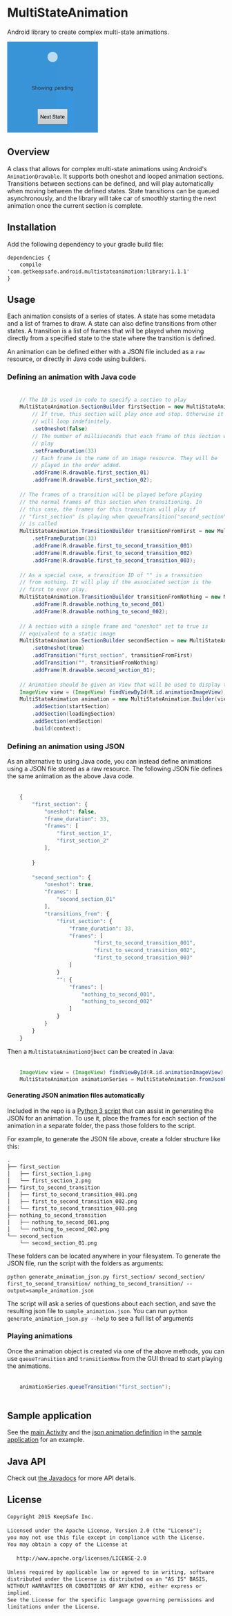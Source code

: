 # MultiStateAnimation

Android library to create complex multi-state animations.

![Demo animation](docs/images/demo_1.gif)

## Overview

A class that allows for complex multi-state animations using Android's
`AnimationDrawable`. It supports both oneshot and looped animation sections.
Transitions between sections can be defined, and will play automatically when
moving between the defined states. State transitions can be queued
asynchronously, and the library will take car of smoothly starting the next
animation once the current section is complete.

## Installation

Add the following dependency to your gradle build file:

    dependencies {  
        compile 'com.getkeepsafe.android.multistateanimation:library:1.1.1'
    }

## Usage
Each animation consists of a series of states. A state has some metadata and a list
of frames to draw. A state can also define transitions from other states. A
transition is a list of frames that will be played when moving directly from a
specified state to the state where the transition is defined.

An animation can be defined either with a JSON file included as a `raw` resource, 
or directly in Java code using builders.

### Defining an animation with Java code

```java

    // The ID is used in code to specify a section to play
    MultiStateAnimation.SectionBuilder firstSection = new MultiStateAnimation.SectionBuilder("first_section")
        // If true, this section will play once and stop. Otherwise it
        // will loop indefinitely.
        .setOneshot(false)
        // The number of milliseconds that each frame of this section will
        // play
        .setFrameDuration(33)
        // Each frame is the name of an image resource. They will be
        // played in the order added.
        .addFrame(R.drawable.first_section_01)
        .addFrame(R.drawable.first_section_02);

    // The frames of a transition will be played before playing
    // the normal frames of this section when transitioning. In
    // this case, the frames for this transition will play if
    // "first_section" is playing when queueTransition("second_section") 
    // is called
    MultiStateAnimation.TransitionBuilder transitionFromFirst = new MultiStateAnimation.TransitionBuilder()
        .setFrameDuration(33)
        .addFrame(R.drawable.first_to_second_transition_001)
        .addFrame(R.drawable.first_to_second_transition_002)
        .addFrame(R.drawable.first_to_second_transition_003);

    // As a special case, a transition ID of "" is a transition
    // from nothing. It will play if the associated section is the
    // first to ever play.
    MultiStateAnimation.TransitionBuilder transitionFromNothing = new MultiStateAnimation.TransitionBuilder()
        .addFrame(R.drawable.nothing_to_second_001)
        .addFrame(R.drawable.nothing_to_second_002);

    // A section with a single frame and "oneshot" set to true is
    // equivalent to a static image
    MultiStateAnimation.SectionBuilder secondSection = new MultiStateAnimation.SectionBuilder("second_section")
        .setOneshot(true)
        .addTransition("first_section", transitionFromFirst)
        .addTransition("", transitionFromNothing)
        .addFrame(R.drawable.second_section_01);

    // Animation should be given an View that will be used to display the animation.
    ImageView view = (ImageView) findViewById(R.id.animationImageView);
    MultiStateAnimation animation = new MultiStateAnimation.Builder(view)
        .addSection(startSection)
        .addSection(loadingSection)
        .addSection(endSection)
        .build(context);

```

### Defining an animation using JSON

As an alternative to using Java code, you can instead define animations using a JSON file stored as a raw resource. The following JSON file defines the same animation as the above Java code.

```javascript

    {
        "first_section": { 
            "oneshot": false, 
            "frame_duration": 33, 
            "frames": [
                "first_section_1",
                "first_section_2"
            ],
    
        }
    
        "second_section": {
            "oneshot": true,
            "frames": [
                "second_section_01"
            ],
            "transitions_from": {
                "first_section": {
                    "frame_duration": 33,
                    "frames": [
                            "first_to_second_transition_001",
                            "first_to_second_transition_002",
                            "first_to_second_transition_003"
                    ]
                }
                "": {
                    "frames": [
                        "nothing_to_second_001",
                        "nothing_to_second_002"
                    ]
                }
            }
        }
    }

```

Then a `MultiStateAnimationOjbect` can be created in Java:

```java

    ImageView view = (ImageView) findViewById(R.id.animationImageView);
    MultiStateAnimation animationSeries = MultiStateAnimation.fromJsonResource(context, view, R.raw.sample_animation);

```

#### Generating JSON animation files automatically

Included in the repo is a [Python 3 script](scripts/generate_animation_json.py) that can assist in generating the JSON for an animation. To use it, place the frames for each section of the animation in a separate folder, the pass those folders to the script.

For example, to generate the JSON file above, create a folder structure like this:

    .
    ├── first_section
    │   ├── first_section_1.png
    │   └── first_section_2.png
    ├── first_to_second_transition
    │   ├── first_to_second_transition_001.png
    │   ├── first_to_second_transition_002.png
    │   └── first_to_second_transition_003.png
    ├── nothing_to_second_transition
    │   ├── nothing_to_second_001.png
    │   └── nothing_to_second_002.png
    └── second_section
        └── second_section_01.png

These folders can be located anywhere in your filesystem. To generate the JSON file, run the script with the folders as arguments:

    python generate_animation_json.py first_section/ second_section/ first_to_second_transition/ nothing_to_second_transition/ --output=sample_animation.json
    
The script will ask a series of questions about each section, and save the resulting json file to `sample_animation.json`. You can run `python generate_animation_json.py --help` to see a full list of arguments

### Playing animations

Once the animation object is created via one of the above methods, you can use `queueTransition` and `transitionNow` 
from the GUI thread to start playing the animations.

```java

    animationSeries.queueTransition("first_section");
    
```

## Sample application

See the [main Activity](samples/src/main/java/com/getkeepsafe/android/multistateanimation/samples/ThreeStateSampleActivity.java) and the [json animation definition](samples/res/raw/sample_animation.json)
 in the [sample application](samples/) for an example.

## Java API

Check out [the Javadocs](http://keepsafe.github.io/MultiStateAnimation/) for more API details.

## License

    Copyright 2015 KeepSafe Inc.

    Licensed under the Apache License, Version 2.0 (the "License");
    you may not use this file except in compliance with the License.
    You may obtain a copy of the License at

       http://www.apache.org/licenses/LICENSE-2.0

    Unless required by applicable law or agreed to in writing, software
    distributed under the License is distributed on an "AS IS" BASIS,
    WITHOUT WARRANTIES OR CONDITIONS OF ANY KIND, either express or implied.
    See the License for the specific language governing permissions and
    limitations under the License.
